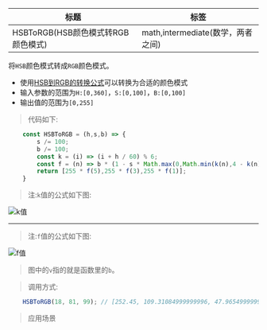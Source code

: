 |  标题   | 标签  |
|  ----  | ----  |
| HSBToRGB(HSB颜色模式转RGB颜色模式) | math,intermediate(数学，两者之间) |

将`HSB`颜色模式转成`RGB`颜色模式。

* 使用[HSB到RGB的转换公式](https://en.wikipedia.org/wiki/HSL_and_HSV#HSV_to_RGB)可以转换为合适的颜色模式
* 输入参数的范围为`H:[0,360]`，`S:[0,100]`，`B:[0,100]`
* 输出值的范围为`[0,255]`

> 代码如下:

```js
    const HSBToRGB = (h,s,b) => {
        s /= 100;
        b /= 100;
        const k = (i) => (i + h / 60) % 6;
        const f = (n) => b * (1 - s * Math.max(0,Math.min(k(n),4 - k(n),1)));
        return [255 * f(5),255 * f(3),255 * f(1)];
    }
```

> 注:`k`值的公式如下图:

![k值](../images/1.svg)

-----------------------------
> 注:`f`值的公式如下图:

![f值](../images/2.svg)

> 图中的`v`指的就是函数里的`b`。

> 调用方式:

```js
    HSBToRGB(18, 81, 99); // [252.45, 109.31084999999996, 47.965499999999984]    
```

> 应用场景